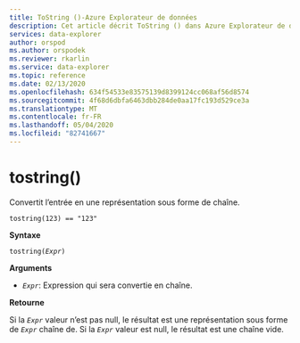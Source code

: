 ```yaml
---
title: ToString ()-Azure Explorateur de données
description: Cet article décrit ToString () dans Azure Explorateur de données.
services: data-explorer
author: orspod
ms.author: orspodek
ms.reviewer: rkarlin
ms.service: data-explorer
ms.topic: reference
ms.date: 02/13/2020
ms.openlocfilehash: 634f54533e83575139d8399124cc068af56d8574
ms.sourcegitcommit: 4f68d6dbfa6463dbb284de0aa17fc193d529ce3a
ms.translationtype: MT
ms.contentlocale: fr-FR
ms.lasthandoff: 05/04/2020
ms.locfileid: "82741667"
---
```

# <a name="tostring"></a>tostring()

Convertit l’entrée en une représentation sous forme de chaîne.

```kusto
tostring(123) == "123"
```

**Syntaxe**

`tostring(`*`Expr`*`)`

**Arguments**

* *`Expr`*: Expression qui sera convertie en chaîne. 

**Retourne**

Si la *`Expr`* valeur n’est pas null, le résultat est une représentation sous forme de *`Expr`* chaîne de.
Si la *`Expr`* valeur est null, le résultat est une chaîne vide.
 